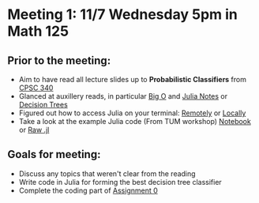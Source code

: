 # Meeting 1: 11/7 Wednesday 5pm in Math 125

## Prior to the meeting: 

* Aim to have read all lecture slides up to **Probabilistic Classifiers** from [CPSC 340](https://www.cs.ubc.ca/~schmidtm/Courses/340-F17/)
* Glanced at auxillery reads, in particular [Big O](https://www.cs.ubc.ca/~schmidtm/Courses/340-F15/notes_BigO.pdf) and [Julia Notes](https://www.cs.ubc.ca/~schmidtm/Courses/340-F17/juliaCommands.txt) or [Decision Trees](http://www.r2d3.us/visual-intro-to-machine-learning-part-1/)
* Figured out how to access Julia on your terminal: [Remotely](https://next.juliabox.com) or [Locally](https://julialang.org)
* Take a look at the example Julia code (From TUM workshop) [Notebook](https://github.com/Mathnstein/Machine_Learning/blob/master/Meeting%201/julia_basics.ipynb) or [Raw .jl](https://github.com/Mathnstein/Machine_Learning/blob/master/Meeting%201/Julia_basics.jl)

## Goals for meeting:

* Discuss any topics that weren't clear from the reading
* Write code in Julia for forming the best decision tree classifier
* Complete the coding part of [Assignment 0](https://www.cs.ubc.ca/~schmidtm/Courses/340-F17/a0.pdf)
